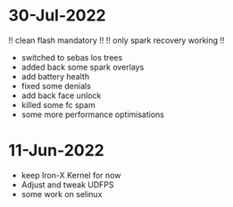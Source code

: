 # 30-Jul-2022
!! clean flash mandatory !!
!! only spark recovery working !!
- switched to sebas los trees
- added back some spark overlays
- add battery health
- fixed some denials
- add back face unlock
- killed some fc spam
- some more performance optimisations

# 11-Jun-2022

- keep Iron-X Kernel for now
- Adjust and tweak UDFPS 
- some work on selinux
